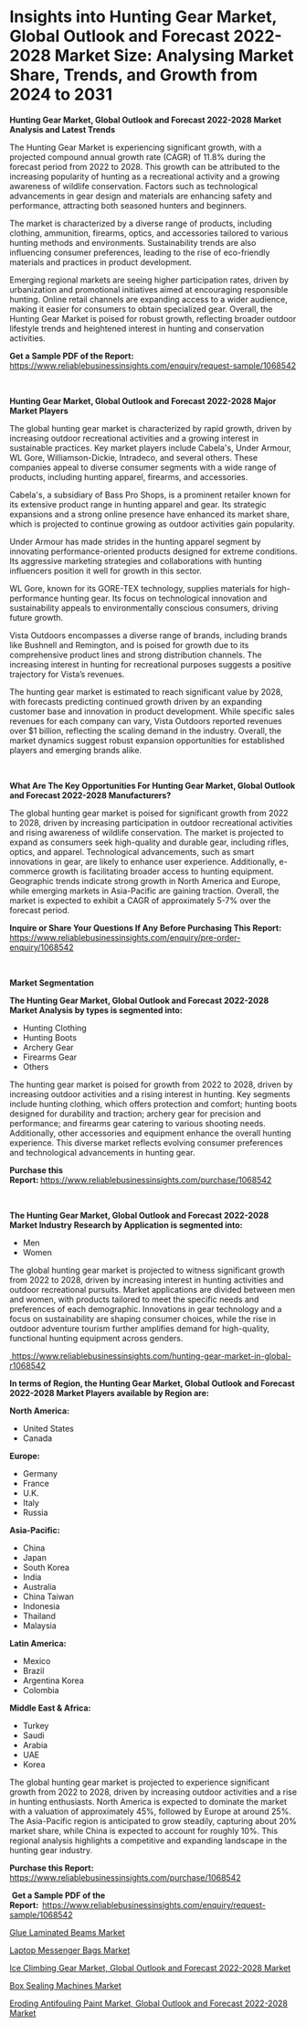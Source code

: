 <p><h1>Insights into Hunting Gear Market, Global Outlook and Forecast 2022-2028 Market Size: Analysing Market Share, Trends, and Growth from 2024 to 2031</h1></p><p><strong>Hunting Gear Market, Global Outlook and Forecast 2022-2028 Market Analysis and Latest Trends</strong></p>
<p><p>The Hunting Gear Market is experiencing significant growth, with a projected compound annual growth rate (CAGR) of 11.8% during the forecast period from 2022 to 2028. This growth can be attributed to the increasing popularity of hunting as a recreational activity and a growing awareness of wildlife conservation. Factors such as technological advancements in gear design and materials are enhancing safety and performance, attracting both seasoned hunters and beginners.</p><p>The market is characterized by a diverse range of products, including clothing, ammunition, firearms, optics, and accessories tailored to various hunting methods and environments. Sustainability trends are also influencing consumer preferences, leading to the rise of eco-friendly materials and practices in product development.</p><p>Emerging regional markets are seeing higher participation rates, driven by urbanization and promotional initiatives aimed at encouraging responsible hunting. Online retail channels are expanding access to a wider audience, making it easier for consumers to obtain specialized gear. Overall, the Hunting Gear Market is poised for robust growth, reflecting broader outdoor lifestyle trends and heightened interest in hunting and conservation activities.</p></p>
<p><strong>Get a Sample PDF of the Report:&nbsp;</strong> <a href="https://www.reliablebusinessinsights.com/enquiry/request-sample/1068542">https://www.reliablebusinessinsights.com/enquiry/request-sample/1068542</a></p>
<p>&nbsp;</p>
<p><strong>Hunting Gear Market, Global Outlook and Forecast 2022-2028 Major Market Players</strong></p>
<p><p>The global hunting gear market is characterized by rapid growth, driven by increasing outdoor recreational activities and a growing interest in sustainable practices. Key market players include Cabela's, Under Armour, WL Gore, Williamson-Dickie, Intradeco, and several others. These companies appeal to diverse consumer segments with a wide range of products, including hunting apparel, firearms, and accessories.</p><p>Cabela's, a subsidiary of Bass Pro Shops, is a prominent retailer known for its extensive product range in hunting apparel and gear. Its strategic expansions and a strong online presence have enhanced its market share, which is projected to continue growing as outdoor activities gain popularity.</p><p>Under Armour has made strides in the hunting apparel segment by innovating performance-oriented products designed for extreme conditions. Its aggressive marketing strategies and collaborations with hunting influencers position it well for growth in this sector.</p><p>WL Gore, known for its GORE-TEX technology, supplies materials for high-performance hunting gear. Its focus on technological innovation and sustainability appeals to environmentally conscious consumers, driving future growth.</p><p>Vista Outdoors encompasses a diverse range of brands, including brands like Bushnell and Remington, and is poised for growth due to its comprehensive product lines and strong distribution channels. The increasing interest in hunting for recreational purposes suggests a positive trajectory for Vista’s revenues.</p><p>The hunting gear market is estimated to reach significant value by 2028, with forecasts predicting continued growth driven by an expanding customer base and innovation in product development. While specific sales revenues for each company can vary, Vista Outdoors reported revenues over $1 billion, reflecting the scaling demand in the industry. Overall, the market dynamics suggest robust expansion opportunities for established players and emerging brands alike.</p></p>
<p>&nbsp;</p>
<p><strong>What Are The Key Opportunities For Hunting Gear Market, Global Outlook and Forecast 2022-2028 Manufacturers?</strong></p>
<p><p>The global hunting gear market is poised for significant growth from 2022 to 2028, driven by increasing participation in outdoor recreational activities and rising awareness of wildlife conservation. The market is projected to expand as consumers seek high-quality and durable gear, including rifles, optics, and apparel. Technological advancements, such as smart innovations in gear, are likely to enhance user experience. Additionally, e-commerce growth is facilitating broader access to hunting equipment. Geographic trends indicate strong growth in North America and Europe, while emerging markets in Asia-Pacific are gaining traction. Overall, the market is expected to exhibit a CAGR of approximately 5-7% over the forecast period.</p></p>
<p><strong>Inquire or Share Your Questions If Any Before Purchasing This Report:</strong> <a href="https://www.reliablebusinessinsights.com/enquiry/pre-order-enquiry/1068542">https://www.reliablebusinessinsights.com/enquiry/pre-order-enquiry/1068542</a></p>
<p>&nbsp;</p>
<p><strong>Market Segmentation</strong></p>
<p><strong>The Hunting Gear Market, Global Outlook and Forecast 2022-2028 Market Analysis by types is segmented into:</strong></p>
<p><ul><li>Hunting Clothing</li><li>Hunting Boots</li><li>Archery Gear</li><li>Firearms Gear</li><li>Others</li></ul></p>
<p><p>The hunting gear market is poised for growth from 2022 to 2028, driven by increasing outdoor activities and a rising interest in hunting. Key segments include hunting clothing, which offers protection and comfort; hunting boots designed for durability and traction; archery gear for precision and performance; and firearms gear catering to various shooting needs. Additionally, other accessories and equipment enhance the overall hunting experience. This diverse market reflects evolving consumer preferences and technological advancements in hunting gear.</p></p>
<p><strong>Purchase this Report:&nbsp;</strong><a href="https://www.reliablebusinessinsights.com/purchase/1068542">https://www.reliablebusinessinsights.com/purchase/1068542</a></p>
<p>&nbsp;</p>
<p><strong>The Hunting Gear Market, Global Outlook and Forecast 2022-2028 Market Industry Research by Application is segmented into:</strong></p>
<p><ul><li>Men</li><li>Women</li></ul></p>
<p><p>The global hunting gear market is projected to witness significant growth from 2022 to 2028, driven by increasing interest in hunting activities and outdoor recreational pursuits. Market applications are divided between men and women, with products tailored to meet the specific needs and preferences of each demographic. Innovations in gear technology and a focus on sustainability are shaping consumer choices, while the rise in outdoor adventure tourism further amplifies demand for high-quality, functional hunting equipment across genders.</p></p>
<p><a href="https://www.reliablebusinessinsights.com/hunting-gear-market-in-global-r1068542">&nbsp;https://www.reliablebusinessinsights.com/hunting-gear-market-in-global-r1068542</a></p>
<p><strong>In terms of Region, the Hunting Gear Market, Global Outlook and Forecast 2022-2028 Market Players available by Region are:</strong></p>
<p>
    <p> <strong> North America: </strong>
        <ul>
            <li>United States</li>
            <li>Canada</li>
        </ul>
        </p> 
    <p> <strong> Europe: </strong>
        <ul>
            <li>Germany</li>
            <li>France</li>
            <li>U.K.</li>
            <li>Italy</li>
            <li>Russia</li>
        </ul>
        </p> 
    <p> <strong> Asia-Pacific: </strong>
        <ul>
            <li>China</li>
            <li>Japan</li>
            <li>South Korea</li>
            <li>India</li>
            <li>Australia</li>
            <li>China Taiwan</li>
            <li>Indonesia</li>
            <li>Thailand</li>
            <li>Malaysia</li>
        </ul>
        </p> 
    <p> <strong> Latin America: </strong>
        <ul>
            <li>Mexico</li>
            <li>Brazil</li>
            <li>Argentina Korea</li>
            <li>Colombia</li>
        </ul>
        </p> 
    <p> <strong> Middle East & Africa: </strong>
        <ul>
            <li>Turkey</li>
            <li>Saudi</li>
            <li>Arabia</li>
            <li>UAE</li>
            <li>Korea</li>
        </ul>
    </p>
    </p>
<p><p>The global hunting gear market is projected to experience significant growth from 2022 to 2028, driven by increasing outdoor activities and a rise in hunting enthusiasts. North America is expected to dominate the market with a valuation of approximately 45%, followed by Europe at around 25%. The Asia-Pacific region is anticipated to grow steadily, capturing about 20% market share, while China is expected to account for roughly 10%. This regional analysis highlights a competitive and expanding landscape in the hunting gear industry.</p></p>
<p><strong>Purchase this Report: </strong><a href="https://www.reliablebusinessinsights.com/purchase/1068542">https://www.reliablebusinessinsights.com/purchase/1068542</a></p>
<p>&nbsp;<strong>Get a Sample PDF of the Report:&nbsp;&nbsp;</strong><a href="https://www.reliablebusinessinsights.com/enquiry/request-sample/1068542">https://www.reliablebusinessinsights.com/enquiry/request-sample/1068542</a></p>
<p><strong></strong></p>
<p><p><a href="https://issuu.com/reportprime-2/docs/glue-laminated-beams-market-size-20_f7e37b67fe4dd1">Glue Laminated Beams Market</a></p><p><a href="https://www.linkedin.com/pulse/unveiling-market-trends-global-laptop-messenger-bags-growth-wtwzf?trackingId=4e%2F2ZyDmQ%2Fqp3oZBupnzLw%3D%3D">Laptop Messenger Bags Market</a></p><p><a href="https://github.com/sumonsky0m/Market-Research-Report-List-1/blob/main/ice-climbing-gear-market-global-outlook-and-forecast-2022-2028-market.md">Ice Climbing Gear Market, Global Outlook and Forecast 2022-2028 Market</a></p><p><a href="https://medium.com/@oliver.rampling568768/this-report-aims-to-provide-a-comprehensive-presentation-of-the-global-market-for-box-sealing-54412655c2c8">Box Sealing Machines Market</a></p><p><a href="https://github.com/AnnDiaz698/Market-Research-Report-List-1/blob/main/eroding-antifouling-paint-market-global-outlook-and-forecast-2022-2028-market.md">Eroding Antifouling Paint Market, Global Outlook and Forecast 2022-2028 Market</a></p></p>